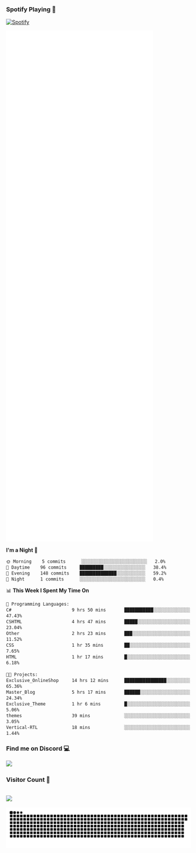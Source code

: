 ### Spotify Playing 🎵
[![Spotify](https://spotify-livestats-callme-milad.vercel.app/api/spotify)](https://open.spotify.com/user/314mrt6dxn5cqoxklh3thbwlr6by)

<img align="center" src="/github-metrics.svg" alt="Metrics" width="400">

<!--START_SECTION:waka-->
**I'm a Night 🦉** 

```text
🌞 Morning    5 commits      ░░░░░░░░░░░░░░░░░░░░░░░░░   2.0% 
🌆 Daytime    96 commits     █████████░░░░░░░░░░░░░░░░   38.4% 
🌃 Evening    148 commits    ██████████████░░░░░░░░░░░   59.2% 
🌙 Night      1 commits      ░░░░░░░░░░░░░░░░░░░░░░░░░   0.4%

```


📊 **This Week I Spent My Time On** 

```text
💬 Programming Languages: 
C#                       9 hrs 50 mins       ███████████░░░░░░░░░░░░░░   47.43% 
CSHTML                   4 hrs 47 mins       █████░░░░░░░░░░░░░░░░░░░░   23.04% 
Other                    2 hrs 23 mins       ███░░░░░░░░░░░░░░░░░░░░░░   11.52% 
CSS                      1 hr 35 mins        ██░░░░░░░░░░░░░░░░░░░░░░░   7.65% 
HTML                     1 hr 17 mins        █░░░░░░░░░░░░░░░░░░░░░░░░   6.18%

🐱‍💻 Projects: 
Exclusive_OnlineShop     14 hrs 12 mins      ████████████████░░░░░░░░░   65.36% 
Master_Blog              5 hrs 17 mins       ██████░░░░░░░░░░░░░░░░░░░   24.34% 
Exclusive_Theme          1 hr 6 mins         █░░░░░░░░░░░░░░░░░░░░░░░░   5.06% 
themes                   39 mins             ░░░░░░░░░░░░░░░░░░░░░░░░░   3.05% 
Vertical-RTL             18 mins             ░░░░░░░░░░░░░░░░░░░░░░░░░   1.44%

```


<!--END_SECTION:waka-->

### Find me on Discord 💻
<a href="https://discord.gg/t35EjYprS6" rel="nofollow"> 
  <img src="https://discord.c99.nl/widget/theme-3/977957889358573609.png" data-canonical-src="https://discord.c99.nl/widget/theme-3/977957889358573609.png" style="max-width: 100%;"></a>

### Visitor Count 🔢
<p align="left"> 
  <br>
  <img src="https://profile-counter.glitch.me/callme-devil/count.svg" />
</p>

<img src="https://github.com/callme-devil/callme-devil/blob/output/github-contribution-grid-snake.svg" alt="snake" style="max-width: 100%;">
